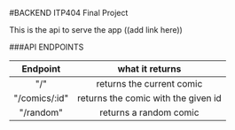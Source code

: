 #BACKEND ITP404 Final Project

This is the api to serve the app ((add link here))

###API ENDPOINTS

| Endpoint      | what it returns                     |
|:-------------:|:-----------------------------------:|
| "/"           | returns the current comic           |
| "/comics/:id" | returns the comic with the given id |
| "/random"     | returns a random comic              |
